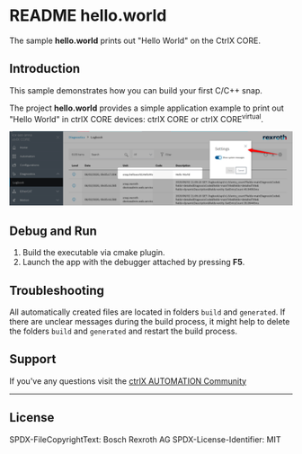# README hello.world

The sample __hello.world__ prints out "Hello World" on the CtrlX CORE.

## Introduction

This sample demonstrates how you can build your first C/C++ snap.

The project __hello.world__ provides a simple application example to print out "Hello World" in ctrlX CORE devices: ctrlX CORE or ctrlX CORE<sup>virtual</sup>.

![Output in diagnosis logbook](docs/images/hello.world/messages.in.logbook.png)

## Debug and Run

1. Build the executable via cmake plugin.
2. Launch the app with the debugger attached by pressing __F5__.

## Troubleshooting

All automatically created files are located in folders `build` and `generated`.
If there are unclear messages during the build process, it might help to delete the folders `build` and `generated` and restart the build process.

## Support

If you've any questions visit the [ctrlX AUTOMATION Community](https://developer.community.boschrexroth.com/)

___

## License

SPDX-FileCopyrightText: Bosch Rexroth AG
SPDX-License-Identifier: MIT
